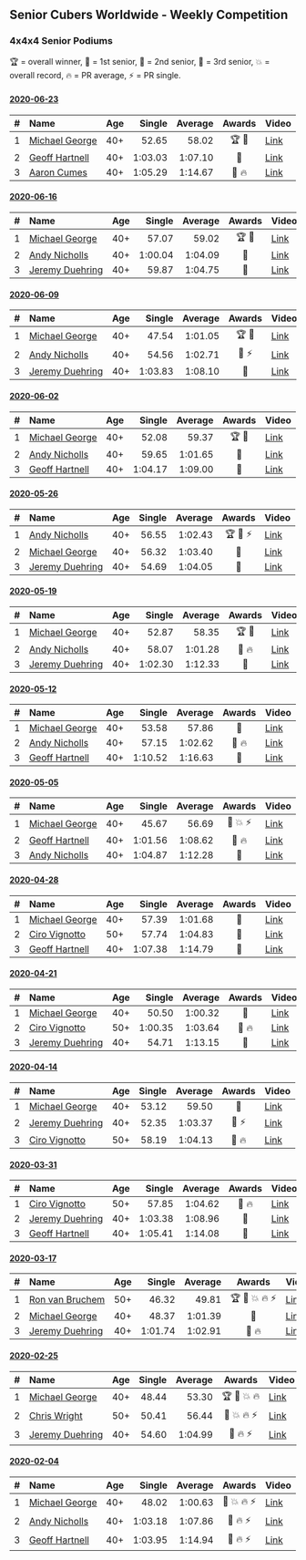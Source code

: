 ## Senior Cubers Worldwide - Weekly Competition
### 4x4x4 Senior Podiums
🏆 = overall winner, 🥇 = 1st senior, 🥈 = 2nd senior, 🥉 = 3rd senior, 💥 = overall record, 🔥 = PR average, ⚡ = PR single.

#### [2020-06-23](2020-06-23.md)

| # | Name | Age | Single | Average | Awards | Video |
| :--: | :-- | :--: | --: | --: | :--: | :-- |
| 1 | [<span style="white-space: nowrap">Michael George</span>](../../persons/michael_george/444.md) | 40+ | 52.65 | 58.02 | <span style="white-space: nowrap">🏆 🥇</span> | [Link](https://www.facebook.com/events/268636114456043/permalink/281260209860300/) |
| 2 | [<span style="white-space: nowrap">Geoff Hartnell</span>](../../persons/geoff_hartnell/444.md) | 40+ | 1:03.03 | 1:07.10 | 🥈 | [Link](https://www.facebook.com/events/268636114456043/permalink/270813354238319/) |
| 3 | [<span style="white-space: nowrap">Aaron Cumes</span>](../../persons/aaron_cumes/444.md) | 40+ | 1:05.29 | 1:14.67 | <span style="white-space: nowrap">🥉 🔥</span> | [Link](https://www.facebook.com/events/268636114456043/permalink/269295957723392/) |

#### [2020-06-16](2020-06-16.md)

| # | Name | Age | Single | Average | Awards | Video |
| :--: | :-- | :--: | --: | --: | :--: | :-- |
| 1 | [<span style="white-space: nowrap">Michael George</span>](../../persons/michael_george/444.md) | 40+ | 57.07 | 59.02 | <span style="white-space: nowrap">🏆 🥇</span> | [Link](https://www.facebook.com/events/256188575607890/permalink/257812302112184/) |
| 2 | [<span style="white-space: nowrap">Andy Nicholls</span>](../../persons/andy_nicholls/444.md) | 40+ | 1:00.04 | 1:04.09 | 🥈 | [Link](https://www.facebook.com/events/256188575607890/permalink/258503442043070/) |
| 3 | [<span style="white-space: nowrap">Jeremy Duehring</span>](../../persons/jeremy_duehring/444.md) | 40+ | 59.87 | 1:04.75 | 🥉 | [Link](https://www.facebook.com/jeremy.duehring/videos/10160146958702846/) |

#### [2020-06-09](2020-06-09.md)

| # | Name | Age | Single | Average | Awards | Video |
| :--: | :-- | :--: | --: | --: | :--: | :-- |
| 1 | [<span style="white-space: nowrap">Michael George</span>](../../persons/michael_george/444.md) | 40+ | 47.54 | 1:01.05 | <span style="white-space: nowrap">🏆 🥇</span> | [Link](https://www.facebook.com/events/1130228284009045/permalink/1133582403673633/) |
| 2 | [<span style="white-space: nowrap">Andy Nicholls</span>](../../persons/andy_nicholls/444.md) | 40+ | 54.56 | 1:02.71 | <span style="white-space: nowrap">🥈 ⚡</span> | [Link](https://www.facebook.com/events/1130228284009045/permalink/1131107933921080/) |
| 3 | [<span style="white-space: nowrap">Jeremy Duehring</span>](../../persons/jeremy_duehring/444.md) | 40+ | 1:03.83 | 1:08.10 | 🥉 | [Link](https://www.facebook.com/jeremy.duehring/videos/10160093079532846/) |

#### [2020-06-02](2020-06-02.md)

| # | Name | Age | Single | Average | Awards | Video |
| :--: | :-- | :--: | --: | --: | :--: | :-- |
| 1 | [<span style="white-space: nowrap">Michael George</span>](../../persons/michael_george/444.md) | 40+ | 52.08 | 59.37 | <span style="white-space: nowrap">🏆 🥇</span> | [Link](https://www.facebook.com/events/573401076937046/permalink/575242056752948/) |
| 2 | [<span style="white-space: nowrap">Andy Nicholls</span>](../../persons/andy_nicholls/444.md) | 40+ | 59.65 | 1:01.65 | 🥈 | [Link](https://www.facebook.com/events/573401076937046/permalink/573771323566688/) |
| 3 | [<span style="white-space: nowrap">Geoff Hartnell</span>](../../persons/geoff_hartnell/444.md) | 40+ | 1:04.17 | 1:09.00 | 🥉 | [Link](https://www.facebook.com/events/573401076937046/permalink/576026966674457/) |

#### [2020-05-26](2020-05-26.md)

| # | Name | Age | Single | Average | Awards | Video |
| :--: | :-- | :--: | --: | --: | :--: | :-- |
| 1 | [<span style="white-space: nowrap">Andy Nicholls</span>](../../persons/andy_nicholls/444.md) | 40+ | 56.55 | 1:02.43 | <span style="white-space: nowrap">🏆 🥇 ⚡</span> | [Link](https://www.facebook.com/events/637852836799991/permalink/639637649954843/) |
| 2 | [<span style="white-space: nowrap">Michael George</span>](../../persons/michael_george/444.md) | 40+ | 56.32 | 1:03.40 | 🥈 | [Link](https://www.facebook.com/events/637852836799991/permalink/640979989820609/) |
| 3 | [<span style="white-space: nowrap">Jeremy Duehring</span>](../../persons/jeremy_duehring/444.md) | 40+ | 54.69 | 1:04.05 | 🥉 | [Link](https://www.facebook.com/events/637852836799991/permalink/640943019824306/) |

#### [2020-05-19](2020-05-19.md)

| # | Name | Age | Single | Average | Awards | Video |
| :--: | :-- | :--: | --: | --: | :--: | :-- |
| 1 | [<span style="white-space: nowrap">Michael George</span>](../../persons/michael_george/444.md) | 40+ | 52.87 | 58.35 | <span style="white-space: nowrap">🏆 🥇</span> | [Link](https://www.facebook.com/events/201300894172579/permalink/201947360774599/) |
| 2 | [<span style="white-space: nowrap">Andy Nicholls</span>](../../persons/andy_nicholls/444.md) | 40+ | 58.07 | 1:01.28 | <span style="white-space: nowrap">🥈 🔥</span> | [Link](https://www.facebook.com/events/201300894172579/permalink/202114150757920/) |
| 3 | [<span style="white-space: nowrap">Jeremy Duehring</span>](../../persons/jeremy_duehring/444.md) | 40+ | 1:02.30 | 1:12.33 | 🥉 | [Link](https://www.facebook.com/events/201300894172579/permalink/203067770662558/) |

#### [2020-05-12](2020-05-12.md)

| # | Name | Age | Single | Average | Awards | Video |
| :--: | :-- | :--: | --: | --: | :--: | :-- |
| 1 | [<span style="white-space: nowrap">Michael George</span>](../../persons/michael_george/444.md) | 40+ | 53.58 | 57.86 | 🥇 | [Link](https://www.facebook.com/events/276138643524223/permalink/280281956443225/) |
| 2 | [<span style="white-space: nowrap">Andy Nicholls</span>](../../persons/andy_nicholls/444.md) | 40+ | 57.15 | 1:02.62 | <span style="white-space: nowrap">🥈 🔥</span> | [Link](https://www.facebook.com/events/276138643524223/permalink/276779903460097/) |
| 3 | [<span style="white-space: nowrap">Geoff Hartnell</span>](../../persons/geoff_hartnell/444.md) | 40+ | 1:10.52 | 1:16.63 | 🥉 | [Link](https://www.facebook.com/events/276138643524223/permalink/278335703304517/) |

#### [2020-05-05](2020-05-05.md)

| # | Name | Age | Single | Average | Awards | Video |
| :--: | :-- | :--: | --: | --: | :--: | :-- |
| 1 | [<span style="white-space: nowrap">Michael George</span>](../../persons/michael_george/444.md) | 40+ | 45.67 | 56.69 | <span style="white-space: nowrap">🥇 💥 ⚡</span> | [Link](https://www.facebook.com/events/557526585195168/permalink/559133148367845/) |
| 2 | [<span style="white-space: nowrap">Geoff Hartnell</span>](../../persons/geoff_hartnell/444.md) | 40+ | 1:01.56 | 1:08.62 | <span style="white-space: nowrap">🥈 🔥</span> | [Link](https://www.facebook.com/events/557526585195168/permalink/560010151613478/) |
| 3 | [<span style="white-space: nowrap">Andy Nicholls</span>](../../persons/andy_nicholls/444.md) | 40+ | 1:04.87 | 1:12.28 | 🥉 | [Link](https://www.facebook.com/events/557526585195168/permalink/560016481612845/) |

#### [2020-04-28](2020-04-28.md)

| # | Name | Age | Single | Average | Awards | Video |
| :--: | :-- | :--: | --: | --: | :--: | :-- |
| 1 | [<span style="white-space: nowrap">Michael George</span>](../../persons/michael_george/444.md) | 40+ | 57.39 | 1:01.68 | 🥇 | [Link](https://www.facebook.com/events/543220986391837/permalink/545740879473181/) |
| 2 | [<span style="white-space: nowrap">Ciro Vignotto</span>](../../persons/ciro_vignotto/444.md) | 50+ | 57.74 | 1:04.83 | 🥈 | [Link](https://www.facebook.com/events/543220986391837/permalink/543799419667327/) |
| 3 | [<span style="white-space: nowrap">Geoff Hartnell</span>](../../persons/geoff_hartnell/444.md) | 40+ | 1:07.38 | 1:14.79 | 🥉 | [Link](https://www.facebook.com/events/543220986391837/permalink/546333302747272/) |

#### [2020-04-21](2020-04-21.md)

| # | Name | Age | Single | Average | Awards | Video |
| :--: | :-- | :--: | --: | --: | :--: | :-- |
| 1 | [<span style="white-space: nowrap">Michael George</span>](../../persons/michael_george/444.md) | 40+ | 50.50 | 1:00.32 | 🥇 | [Link](https://www.facebook.com/events/538096063773916/permalink/541862546730601/) |
| 2 | [<span style="white-space: nowrap">Ciro Vignotto</span>](../../persons/ciro_vignotto/444.md) | 50+ | 1:00.35 | 1:03.64 | <span style="white-space: nowrap">🥈 🔥</span> | [Link](https://www.facebook.com/events/538096063773916/permalink/539566816960174/) |
| 3 | [<span style="white-space: nowrap">Jeremy Duehring</span>](../../persons/jeremy_duehring/444.md) | 40+ | 54.71 | 1:13.15 | 🥉 | [Link](https://www.facebook.com/events/538096063773916/permalink/540343283549194/) |

#### [2020-04-14](2020-04-14.md)

| # | Name | Age | Single | Average | Awards | Video |
| :--: | :-- | :--: | --: | --: | :--: | :-- |
| 1 | [<span style="white-space: nowrap">Michael George</span>](../../persons/michael_george/444.md) | 40+ | 53.12 | 59.50 | 🥇 | [Link](https://www.facebook.com/events/1400953806773430/permalink/1402135086655302/) |
| 2 | [<span style="white-space: nowrap">Jeremy Duehring</span>](../../persons/jeremy_duehring/444.md) | 40+ | 52.35 | 1:03.37 | <span style="white-space: nowrap">🥈 ⚡</span> | [Link](https://www.facebook.com/events/1400953806773430/permalink/1406261962909281/) |
| 3 | [<span style="white-space: nowrap">Ciro Vignotto</span>](../../persons/ciro_vignotto/444.md) | 50+ | 58.19 | 1:04.13 | <span style="white-space: nowrap">🥉 🔥</span> | [Link](https://www.facebook.com/events/1400953806773430/permalink/1402003046668506/) |

#### [2020-03-31](2020-03-31.md)

| # | Name | Age | Single | Average | Awards | Video |
| :--: | :-- | :--: | --: | --: | :--: | :-- |
| 1 | [<span style="white-space: nowrap">Ciro Vignotto</span>](../../persons/ciro_vignotto/444.md) | 50+ | 57.85 | 1:04.62 | <span style="white-space: nowrap">🥇 🔥</span> | [Link](https://www.facebook.com/events/269276700734640/permalink/269492624046381/) |
| 2 | [<span style="white-space: nowrap">Jeremy Duehring</span>](../../persons/jeremy_duehring/444.md) | 40+ | 1:03.38 | 1:08.96 | 🥈 | [Link](https://www.facebook.com/events/269276700734640/permalink/273187487010228/) |
| 3 | [<span style="white-space: nowrap">Geoff Hartnell</span>](../../persons/geoff_hartnell/444.md) | 40+ | 1:05.41 | 1:14.08 | 🥉 | [Link](https://www.facebook.com/events/269276700734640/permalink/271479200514390/) |

#### [2020-03-17](2020-03-17.md)

| # | Name | Age | Single | Average | Awards | Video |
| :--: | :-- | :--: | --: | --: | :--: | :-- |
| 1 | [<span style="white-space: nowrap">Ron van Bruchem</span>](../../persons/ron_van_bruchem/444.md) | 50+ | 46.32 | 49.81 | <span style="white-space: nowrap">🏆 🥇 💥 🔥 ⚡</span> | [Link](https://www.facebook.com/events/211732526904866/permalink/216281769783275/) |
| 2 | [<span style="white-space: nowrap">Michael George</span>](../../persons/michael_george/444.md) | 40+ | 48.37 | 1:01.39 | 🥈 | [Link](https://www.facebook.com/events/211732526904866/permalink/216782829733169/) |
| 3 | [<span style="white-space: nowrap">Jeremy Duehring</span>](../../persons/jeremy_duehring/444.md) | 40+ | 1:01.74 | 1:02.91 | <span style="white-space: nowrap">🥉 🔥</span> | [Link](https://www.facebook.com/events/211732526904866/permalink/214826349928817/) |

#### [2020-02-25](2020-02-25.md)

| # | Name | Age | Single | Average | Awards | Video |
| :--: | :-- | :--: | --: | --: | :--: | :-- |
| 1 | [<span style="white-space: nowrap">Michael George</span>](../../persons/michael_george/444.md) | 40+ | 48.44 | 53.30 | <span style="white-space: nowrap">🏆 🥇 💥 🔥</span> | [Link](https://www.facebook.com/events/805797596592397/permalink/805925283246295/) |
| 2 | [<span style="white-space: nowrap">Chris Wright</span>](../../persons/chris_wright/444.md) | 50+ | 50.41 | 56.44 | <span style="white-space: nowrap">🥈 💥 🔥 ⚡</span> | [Link](https://www.facebook.com/events/805797596592397/permalink/808666752972148/) |
| 3 | [<span style="white-space: nowrap">Jeremy Duehring</span>](../../persons/jeremy_duehring/444.md) | 40+ | 54.60 | 1:04.99 | <span style="white-space: nowrap">🥉 🔥 ⚡</span> | [Link](https://www.facebook.com/events/805797596592397/permalink/809541269551363/) |

#### [2020-02-04](2020-02-04.md)

| # | Name | Age | Single | Average | Awards | Video |
| :--: | :-- | :--: | --: | --: | :--: | :-- |
| 1 | [<span style="white-space: nowrap">Michael George</span>](../../persons/michael_george/444.md) | 40+ | 48.02 | 1:00.63 | <span style="white-space: nowrap">🥇 💥 🔥 ⚡</span> | [Link](https://www.facebook.com/michael.george.545/videos/10212920017115516/) |
| 2 | [<span style="white-space: nowrap">Andy Nicholls</span>](../../persons/andy_nicholls/444.md) | 40+ | 1:03.18 | 1:07.86 | <span style="white-space: nowrap">🥈 🔥 ⚡</span> | [Link](https://www.facebook.com/groups/1604105099735401/permalink/2134916213320951/) |
| 3 | [<span style="white-space: nowrap">Geoff Hartnell</span>](../../persons/geoff_hartnell/444.md) | 40+ | 1:03.95 | 1:14.94 | <span style="white-space: nowrap">🥉 🔥 ⚡</span> | [Link](https://www.facebook.com/groups/1604105099735401/permalink/2139252612887311/) |


<!-- Global site tag (gtag.js) - Google Analytics -->
<script async src="https://www.googletagmanager.com/gtag/js?id=UA-86348435-3"></script>
<script>window.dataLayer = window.dataLayer || []; function gtag() {dataLayer.push(arguments);} gtag('js', new Date()); gtag('config', 'UA-86348435-3');</script>
